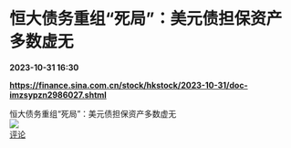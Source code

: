 # 恒大债务重组“死局”：美元债担保资产多数虚无

**2023-10-31 16:30**

**https://finance.sina.com.cn/stock/hkstock/2023-10-31/doc-imzsypzn2986027.shtml**

恒大债务重组“死局”：美元债担保资产多数虚无  
![](https://img3.chouti.com/CHOUTI_20231031/531113E1B5D940C4AC6867C3DC890921_W335H335.jpeg)  
[评论](https://m.chouti.com/link/40462541)